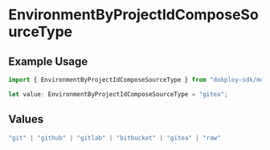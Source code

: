 # EnvironmentByProjectIdComposeSourceType

## Example Usage

```typescript
import { EnvironmentByProjectIdComposeSourceType } from "dokploy-sdk/models/operations";

let value: EnvironmentByProjectIdComposeSourceType = "gitea";
```

## Values

```typescript
"git" | "github" | "gitlab" | "bitbucket" | "gitea" | "raw"
```